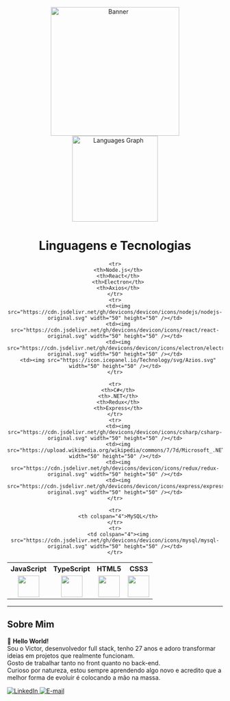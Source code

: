 <div align="center">
  <img src="https://t3.ftcdn.net/jpg/07/96/02/16/360_F_796021659_T0fEiTbS0k3iae6UdY8iBESVDBFoMqkH.jpg" height="300" width="300" alt="Banner" />
</div>

<div align="center">
  <img src="https://github-readme-stats.vercel.app/api/top-langs?username=victorguimaraesdev&locale=en&hide_title=false&layout=compact&card_width=400&langs_count=5&theme=merko&hide_border=false&cache_seconds=86400" height="200" alt="Languages Graph" />
</div>

<div align="center">
  <h1>Linguagens e Tecnologias</h1>
</div>

<div align="center">
  <table style="width:100%; text-align: center;">
    <tr>
      <th>JavaScript</th>
      <th>TypeScript</th>
      <th>HTML5</th>
      <th>CSS3</th>
    </tr>
    <tr>
      <td><img src="https://cdn.jsdelivr.net/gh/devicons/devicon/icons/javascript/javascript-original.svg" width="50" height="50" /></td>
      <td><img src="https://cdn.jsdelivr.net/gh/devicons/devicon/icons/typescript/typescript-original.svg" width="50" height="50" /></td>
      <td><img src="https://cdn.jsdelivr.net/gh/devicons/devicon/icons/html5/html5-original.svg" width="50" height="50" /></td>
      <td><img src="https://cdn.jsdelivr.net/gh/devicons/devicon/icons/css3/css3-original.svg" width="50" height="50" /></td>
    </tr>

    <tr>
      <th>Node.js</th>
      <th>React</th>
      <th>Electron</th>
      <th>Axios</th>
    </tr>
    <tr>
      <td><img src="https://cdn.jsdelivr.net/gh/devicons/devicon/icons/nodejs/nodejs-original.svg" width="50" height="50" /></td>
      <td><img src="https://cdn.jsdelivr.net/gh/devicons/devicon/icons/react/react-original.svg" width="50" height="50" /></td>
      <td><img src="https://cdn.jsdelivr.net/gh/devicons/devicon/icons/electron/electron-original.svg" width="50" height="50" /></td>
      <td><img src="https://icon.icepanel.io/Technology/svg/Azios.svg" width="50" height="50" /></td>
    </tr>

    <tr>
      <th>C#</th>
      <th>.NET</th>
      <th>Redux</th>
      <th>Express</th>
    </tr>
    <tr>
      <td><img src="https://cdn.jsdelivr.net/gh/devicons/devicon/icons/csharp/csharp-original.svg" width="50" height="50" /></td>
      <td><img src="https://upload.wikimedia.org/wikipedia/commons/7/7d/Microsoft_.NET_logo.svg" width="50" height="50" /></td>
      <td><img src="https://cdn.jsdelivr.net/gh/devicons/devicon/icons/redux/redux-original.svg" width="50" height="50" /></td>
      <td><img src="https://cdn.jsdelivr.net/gh/devicons/devicon/icons/express/express-original.svg" width="50" height="50" /></td>
    </tr>

    <tr>
      <th colspan="4">MySQL</th>
    </tr>
    <tr>
      <td colspan="4"><img src="https://cdn.jsdelivr.net/gh/devicons/devicon/icons/mysql/mysql-original.svg" width="50" height="50" /></td>
    </tr>
  </table>
</div>

---

## Sobre Mim

👋 <strong>Hello World!</strong><br />
Sou o Victor, desenvolvedor full stack, tenho 27 anos e adoro transformar ideias em projetos que realmente funcionam.  
Gosto de trabalhar tanto no front quanto no back-end.  
Curioso por natureza, estou sempre aprendendo algo novo e acredito que a melhor forma de evoluir é colocando a mão na massa.

<div align="left">
  <a href="https://www.linkedin.com/in/victor-guimaraes-05b608275/?trk=opento_sprofile_goalscard" target="_blank">
    <img src="https://img.shields.io/badge/LinkedIn-blue?logo=linkedin" alt="LinkedIn">
  </a>
  <a href="mailto:victorguimaraesmax@gmail.com">
    <img src="https://img.shields.io/badge/E--mail-red?logo=gmail" alt="E-mail">
  </a>
</div>
